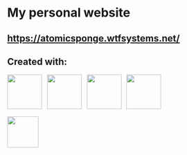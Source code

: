 # My personal website

## https://atomicsponge.wtfsystems.net/

## Created with:
<p>
<a href="https://www.typescriptlang.org/">
<img style="height: 80px;" src="https://github.com/AtomicSponge/atomicsponge.website/blob/master/public/img/typescript.svg"></a>&nbsp;&nbsp;
<a href="https://vitejs.dev/">
<img style="height: 80px;" src="https://github.com/AtomicSponge/atomicsponge.website/blob/master/public/img/vite.svg"></a>&nbsp;&nbsp;
<a href="https://vuejs.org/">
<img style="height: 80px;" src="https://github.com/AtomicSponge/atomicsponge.website/blob/master/public/img/vue.svg"></a>&nbsp;&nbsp;
<a href="https://prismjs.com/">
<img style="height: 80px;" src="https://github.com/AtomicSponge/atomicsponge.website/blob/master/public/img/prism.svg"></a>
</p>
<p>
<a href="https://showdownjs.com/">
<img style="height: 72px;" src="https://github.com/AtomicSponge/atomicsponge.website/blob/master/public/img/showdown.png"></a>
</p>
